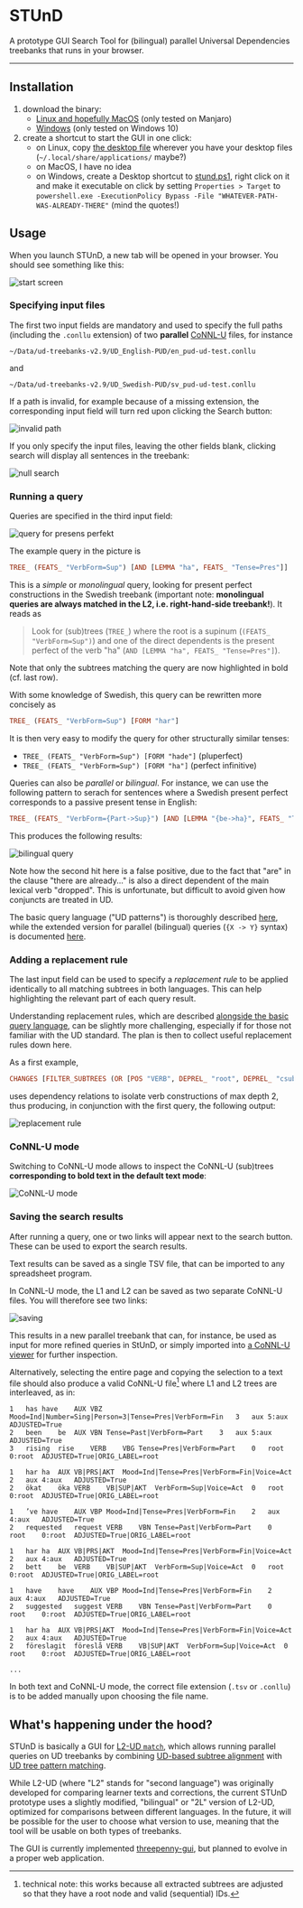 # STUnD
A prototype GUI Search Tool for (bilingual) parallel Universal Dependencies treebanks that runs in your browser.

---

## Installation
1. download the binary:
   - [Linux and hopefully MacOS](TODO:) (only tested on Manjaro)
   - [Windows](TODO:) (only tested on Windows 10)
2. create a shortcut to start the GUI in one click:
   - on Linux, copy [the desktop file](stund.desktop) wherever you have your desktop files (`~/.local/share/applications/` maybe?)
   - on MacOS, I have no idea
   - on Windows, create a Desktop shortcut to [stund.ps1](stund.ps1), right click on it and make it executable on click by setting `Properties > Target` to `powershell.exe -ExecutionPolicy Bypass -File "WHATEVER-PATH-WAS-ALREADY-THERE"` (mind the quotes!)

## Usage
When you launch STUnD, a new tab will be opened in your browser.
You should see something like this:

![start screen](img/start.png)

### Specifying input files
The first two input fields are mandatory and used to specify the full paths (including the `.conllu` extension) of two __parallel__ [CoNNL-U](https://universaldependencies.org/format.html) files, for instance

```
~/Data/ud-treebanks-v2.9/UD_English-PUD/en_pud-ud-test.conllu
```

and

```
~/Data/ud-treebanks-v2.9/UD_Swedish-PUD/sv_pud-ud-test.conllu
```

If a path is invalid, for example because of a missing extension, the corresponding input field will turn red upon clicking the Search button:

![invalid path](img/invalid_path.png)

If you only specify the input files, leaving the other fields blank, clicking search will display all sentences in the treebank:

![null search](img/null_search.png)

### Running a query
Queries are specified in the third input field:

![query for presens perfekt](img/presens_perfekt.png)

The example query in the picture is

```haskell
TREE_ (FEATS_ "VerbForm=Sup") [AND [LEMMA "ha", FEATS_ "Tense=Pres"]]
```

This is a _simple_ or _monolingual_ query, looking for present perfect constructions in the Swedish treebank (important note: __monolingual queries are always matched in the L2, i.e. right-hand-side treebank!__).
It reads as

> Look for (sub)trees (`TREE_`) where the root is a supinum (`(FEATS_ "VerbForm=Sup")`) and one of the direct dependents is the present perfect of the verb "ha" (`AND [LEMMA "ha", FEATS_ "Tense=Pres"]`).

Note that only the subtrees matching the query are now highlighted in bold (cf. last row).

With some knowledge of Swedish, this query can be rewritten more concisely as

```haskell
TREE_ (FEATS_ "VerbForm=Sup") [FORM "har"]
```

It is then very easy to modify the query for other structurally similar tenses:

- `TREE_ (FEATS_ "VerbForm=Sup") [FORM "hade"]` (pluperfect)
- `TREE_ (FEATS_ "VerbForm=Sup") [FORM "ha"]` (perfect infinitive)

Queries can also be _parallel_ or _bilingual_. For instance, we can use the following pattern to serach for sentences where a Swedish present perfect corresponds to a passive present tense in English:

```haskell
TREE_ (FEATS_ "VerbForm={Part->Sup}") [AND [LEMMA "{be->ha}", FEATS_ "Tense=Pres"]]
```

This produces the following results:

![bilingual query](img/bilingual_query.png)

Note how the second hit here is a false positive, due to the fact that "are" in the clause "there are already..." is also a direct dependent of the main lexical verb "dropped".
This is unfortunate, but difficult to avoid given how conjuncts are treated in UD.

The basic query language ("UD patterns") is thoroughly described [here](https://github.com/GrammaticalFramework/gf-ud/blob/master/doc/patterns.md), while the extended version for parallel (bilingual) queries (`{X -> Y}` syntax) is documented [here](https://github.com/harisont/L2-UD#l1-l2-patterns).

### Adding a replacement rule
The last input field can be used to specify a _replacement rule_ to be applied identically to all matching subtrees in both languages.
This can help highlighting the relevant part of each query result.

Understanding replacement rules, which are described [alongside the basic query language](https://github.com/GrammaticalFramework/gf-ud/blob/master/doc/patterns.md), can be slightly more challenging, especially if for those not familiar with the UD standard. The plan is then to collect useful replacement rules down here.

As a first example,

```haskell
CHANGES [FILTER_SUBTREES (OR [POS "VERB", DEPREL_ "root", DEPREL_ "csubj", DEPREL_ "ccomp", DEPREL_ "xcomp", DEPREL_ "advcl", DEPREL_ "acl"]) (OR [DEPREL_ "aux", DEPREL_ "cop"]), PRUNE (DEPREL_ "aux") 0, PRUNE (DEPREL_ "cop") 0]
```

uses dependency relations to isolate verb constructions of max depth 2, thus producing, in conjunction with the first query, the following output:

![replacement rule](img/replacement_rule.png)

### CoNNL-U mode
Switching to CoNNL-U mode allows to inspect the CoNNL-U (sub)trees __corresponding to bold text in the default text mode__:

![CoNNL-U mode](img/conllu.png)

### Saving the search results
After running a query, one or two links will appear next to the search button. These can be used to export the search results.

Text results can be saved as a single TSV file, that can be imported to any spreadsheet program.

In CoNNL-U mode, the L1 and L2 can be saved as two separate CoNNL-U files. You will therefore see two links:

![saving](img/saving.png)

This results in a new parallel treebank that can, for instance, be used as input for more refined queries in StUnD, or simply imported into [a CoNNL-U viewer](https://universaldependencies.org/conllu_viewer.html) for further inspection.

Alternatively, selecting the entire page and copying the selection to a text file should also produce a valid CoNNL-U file[^1] where L1 and L2 trees are interleaved, as in:

```
1	has	have	AUX	VBZ	Mood=Ind|Number=Sing|Person=3|Tense=Pres|VerbForm=Fin	3	aux	5:aux	ADJUSTED=True
2	been	be	AUX	VBN	Tense=Past|VerbForm=Part	3	aux	5:aux	ADJUSTED=True
3	rising	rise	VERB	VBG	Tense=Pres|VerbForm=Part	0	root	0:root	ADJUSTED=True|ORIG_LABEL=root

1	har	ha	AUX	VB|PRS|AKT	Mood=Ind|Tense=Pres|VerbForm=Fin|Voice=Act	2	aux	4:aux	ADJUSTED=True
2	ökat	öka	VERB	VB|SUP|AKT	VerbForm=Sup|Voice=Act	0	root	0:root	ADJUSTED=True|ORIG_LABEL=root

1	’ve	have	AUX	VBP	Mood=Ind|Tense=Pres|VerbForm=Fin	2	aux	4:aux	ADJUSTED=True
2	requested	request	VERB	VBN	Tense=Past|VerbForm=Part	0	root	0:root	ADJUSTED=True|ORIG_LABEL=root

1	har	ha	AUX	VB|PRS|AKT	Mood=Ind|Tense=Pres|VerbForm=Fin|Voice=Act	2	aux	4:aux	ADJUSTED=True
2	bett	be	VERB	VB|SUP|AKT	VerbForm=Sup|Voice=Act	0	root	0:root	ADJUSTED=True|ORIG_LABEL=root

1	have	have	AUX	VBP	Mood=Ind|Tense=Pres|VerbForm=Fin	2	aux	4:aux	ADJUSTED=True
2	suggested	suggest	VERB	VBN	Tense=Past|VerbForm=Part	0	root	0:root	ADJUSTED=True|ORIG_LABEL=root

1	har	ha	AUX	VB|PRS|AKT	Mood=Ind|Tense=Pres|VerbForm=Fin|Voice=Act	2	aux	4:aux	ADJUSTED=True
2	föreslagit	föreslå	VERB	VB|SUP|AKT	VerbForm=Sup|Voice=Act	0	root	0:root	ADJUSTED=True|ORIG_LABEL=root

...
```

In both text and CoNNL-U mode, the correct file extension (`.tsv` or `.conllu`) is to be added manually upon choosing the file name.

## What's happening under the hood?
STUnD is basically a GUI for [L2-UD  `match`](https://github.com/harisont/L2-UD#querying-parallel-l1-l2-treebanks), which allows running parallel queries on UD treebanks by combining [UD-based subtree alignment](https://github.com/harisont/concept-alignment) with [UD tree pattern matching](https://github.com/GrammaticalFramework/gf-ud/blob/master/doc/patterns.md).

While L2-UD (where "L2" stands for "second language") was originally developed for comparing learner texts and corrections, the current STUnD prototype uses a slightly modified, "bilingual" or "2L" version of L2-UD, optimized for comparisons between different languages. In the future, it will be possible for the user to choose what version to use, meaning that the tool will be usable on both types of treebanks.

The GUI is currently implemented [threepenny-gui](https://hackage.haskell.org/package/threepenny-gui), but planned to evolve in a proper web application.

[^1]: technical note: this works because all extracted subtrees are adjusted so that they have a root node and valid (sequential) IDs.   
